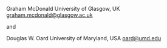 Graham McDonald
University of Glasgow, UK
graham.mcdonald@glasgow.ac.uk

and

Douglas W. Oard
University of Maryland, USA
oard@umd.edu
